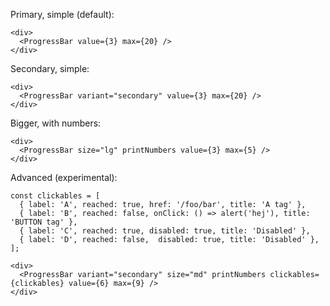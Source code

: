 Primary, simple (default):

    <div>
      <ProgressBar value={3} max={20} />
    </div>

Secondary, simple:

    <div>
      <ProgressBar variant="secondary" value={3} max={20} />
    </div>

Bigger, with numbers:

    <div>
      <ProgressBar size="lg" printNumbers value={3} max={5} />
    </div>

Advanced (experimental):

    const clickables = [
      { label: 'A', reached: true, href: '/foo/bar', title: 'A tag' },
      { label: 'B', reached: false, onClick: () => alert('hej'), title: 'BUTTON tag' },
      { label: 'C', reached: true, disabled: true, title: 'Disabled' },
      { label: 'D', reached: false,  disabled: true, title: 'Disabled' },
    ];

    <div>
      <ProgressBar variant="secondary" size="md" printNumbers clickables={clickables} value={6} max={9} />
    </div>

<!--
Debug:

    const clickables = [
      { href: '/foo/bar' },
      { onClick: () => alert('hej')},
      { disabled: true },
      { href: '/foo/bar' },
      { href: '/foo/bar' },
      { disabled: true },
    ];

    const style = {
      margin: '16px 0',
    };

    <div>
      <ProgressBar value={3} max={20} style={ style } className='myClass'/>
      <ProgressBar value={3} max={20} style={ style } />

      <ProgressBar variant="secondary" clickables={clickables} size="xs" value={3} max={20} style={ style } />
      <ProgressBar variant="primary" printNumbers clickables={clickables} size="xs" value={3} max={20} style={ style } />
      <ProgressBar variant="secondary" printNumbers clickables={clickables} size="xs" value={3} max={20} style={ style } />

      <ProgressBar variant="primary" clickables={clickables} size="sm" value={4} max={12} style={ style } />
      <ProgressBar variant="primary" printNumbers clickables={clickables} size="sm" value={4} max={12} style={ style } />
      <ProgressBar variant="secondary" printNumbers clickables={clickables} size="sm" value={4} max={12} style={ style } />

      <ProgressBar variant="primary" clickables={clickables} size="md" value={4} max={12} style={ style } />
      <ProgressBar variant="primary" printNumbers href="a" clickables={clickables} size="md" value={4} max={12} style={ style } />

      <ProgressBar variant="primary" clickables={clickables} size="lg" value={4} max={9} style={ style } />
      <ProgressBar variant="secondary" printNumbers clickables={clickables} size="lg" value={4} max={9} style={ style } />
    </div>
-->